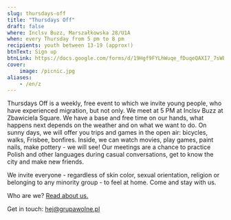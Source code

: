 ```yaml
---
slug: thursdays-off
title: "Thursdays Off"
draft: false
where: Inclsv Buzz, Marszałkowska 28/U1A
when: every Thursday from 5 pm to 8 pm
recipients: youth between 13-19 (approx!)
btnText: Sign up
btnLink: https://docs.google.com/forms/d/19Hgf9FYLhWuqe_fDuqeQAXI7_7sWB1C8r82InwtqDfY
cover:
    image: /picnic.jpg
aliases:
    - /en/z
---
```


Thursdays Off is a weekly, free event to which we invite young people, who have experienced migration, but not only. We meet at 5 PM at Inclsv Buzz at Zbawiciela Square. We have a base and free time on our hands, what happens next depends on the weather and on what we want to do. On sunny days, we will offer you trips and games in the open air: bicycles, walks, Frisbee, bonfires. Inside, we can watch movies, play games, paint nails, make pottery - we will see! Our meetings are a chance to practice Polish and other languages ​​during casual conversations, get to know the city and make new friends.
 
We invite everyone - regardless of skin color, sexual orientation, religion or belonging to any minority group - to feel at home. Come and stay with us.
 
Who are we? [Read about us.](/en/about)

Get in touch: hej@grupawolne.pl


